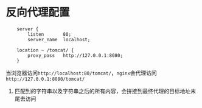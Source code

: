# 反向代理配置

```shell
    server {
        listen       80;
        server_name  localhost;

	location ~ /tomcat/ {
	    proxy_pass   http://127.0.0.1:8080;
	}

```

当浏览器访问`http://localhost:80/tomcat/`，`nginx`会代理访问 `http://127.0.0.1:8080/tomcat/`

1. 匹配到的字符串以及字符串之后的所有内容，会拼接到最终代理的目标地址末尾去访问
